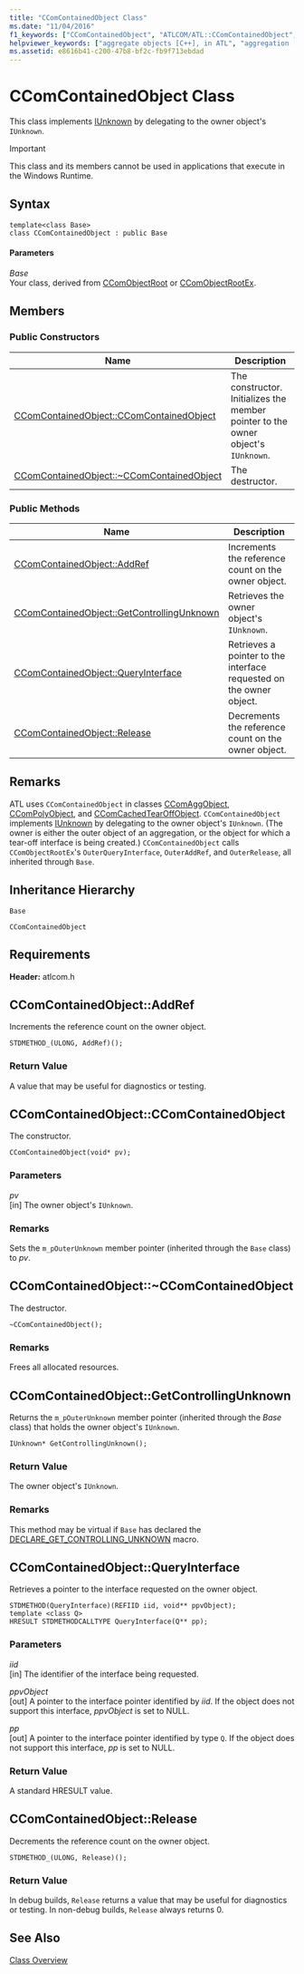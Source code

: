```yaml
---
title: "CComContainedObject Class"
ms.date: "11/04/2016"
f1_keywords: ["CComContainedObject", "ATLCOM/ATL::CComContainedObject", "ATLCOM/ATL::CComContainedObject::CComContainedObject", "ATLCOM/ATL::CComContainedObject::AddRef", "ATLCOM/ATL::CComContainedObject::GetControllingUnknown", "ATLCOM/ATL::CComContainedObject::QueryInterface", "ATLCOM/ATL::CComContainedObject::Release"]
helpviewer_keywords: ["aggregate objects [C++], in ATL", "aggregation [C++], ATL objects", "CComContainedObject class"]
ms.assetid: e8616b41-c200-47b8-bf2c-fb9f713ebdad
---
```

# CComContainedObject Class

This class implements [IUnknown](/windows/desktop/api/unknwn/nn-unknwn-iunknown) by delegating to the owner object's `IUnknown`.

> [!IMPORTANT]
>  This class and its members cannot be used in applications that execute in the Windows Runtime.

## Syntax

```
template<class Base>
class CComContainedObject : public Base
```

#### Parameters

*Base*<br/>
Your class, derived from [CComObjectRoot](../../atl/reference/ccomobjectroot-class.md) or [CComObjectRootEx](../../atl/reference/ccomobjectrootex-class.md).

## Members

### Public Constructors

|Name|Description|
|----------|-----------------|
|[CComContainedObject::CComContainedObject](#ccomcontainedobject)|The constructor. Initializes the member pointer to the owner object's `IUnknown`.|
|[CComContainedObject::~CComContainedObject](#dtor)|The destructor.|

### Public Methods

|Name|Description|
|----------|-----------------|
|[CComContainedObject::AddRef](#addref)|Increments the reference count on the owner object.|
|[CComContainedObject::GetControllingUnknown](#getcontrollingunknown)|Retrieves the owner object's `IUnknown`.|
|[CComContainedObject::QueryInterface](#queryinterface)|Retrieves a pointer to the interface requested on the owner object.|
|[CComContainedObject::Release](#release)|Decrements the reference count on the owner object.|

## Remarks

ATL uses `CComContainedObject` in classes [CComAggObject](../../atl/reference/ccomaggobject-class.md), [CComPolyObject](../../atl/reference/ccompolyobject-class.md), and [CComCachedTearOffObject](../../atl/reference/ccomcachedtearoffobject-class.md). `CComContainedObject` implements [IUnknown](/windows/desktop/api/unknwn/nn-unknwn-iunknown) by delegating to the owner object's `IUnknown`. (The owner is either the outer object of an aggregation, or the object for which a tear-off interface is being created.) `CComContainedObject` calls `CComObjectRootEx`'s `OuterQueryInterface`, `OuterAddRef`, and `OuterRelease`, all inherited through `Base`.

## Inheritance Hierarchy

`Base`

`CComContainedObject`

## Requirements

**Header:** atlcom.h

##  <a name="addref"></a>  CComContainedObject::AddRef

Increments the reference count on the owner object.

```
STDMETHOD_(ULONG, AddRef)();
```

### Return Value

A value that may be useful for diagnostics or testing.

##  <a name="ccomcontainedobject"></a>  CComContainedObject::CComContainedObject

The constructor.

```
CComContainedObject(void* pv);
```

### Parameters

*pv*<br/>
[in] The owner object's `IUnknown`.

### Remarks

Sets the `m_pOuterUnknown` member pointer (inherited through the `Base` class) to *pv*.

##  <a name="dtor"></a>  CComContainedObject::~CComContainedObject

The destructor.

```
~CComContainedObject();
```

### Remarks

Frees all allocated resources.

##  <a name="getcontrollingunknown"></a>  CComContainedObject::GetControllingUnknown

Returns the `m_pOuterUnknown` member pointer (inherited through the *Base* class) that holds the owner object's `IUnknown`.

```
IUnknown* GetControllingUnknown();
```

### Return Value

The owner object's `IUnknown`.

### Remarks

This method may be virtual if `Base` has declared the [DECLARE_GET_CONTROLLING_UNKNOWN](aggregation-and-class-factory-macros.md#declare_get_controlling_unknown) macro.

##  <a name="queryinterface"></a>  CComContainedObject::QueryInterface

Retrieves a pointer to the interface requested on the owner object.

```
STDMETHOD(QueryInterface)(REFIID iid, void** ppvObject);
template <class Q>
HRESULT STDMETHODCALLTYPE QueryInterface(Q** pp);
```

### Parameters

*iid*<br/>
[in] The identifier of the interface being requested.

*ppvObject*<br/>
[out] A pointer to the interface pointer identified by *iid*. If the object does not support this interface, *ppvObject* is set to NULL.

*pp*<br/>
[out] A pointer to the interface pointer identified by type `Q`. If the object does not support this interface, *pp* is set to NULL.

### Return Value

A standard HRESULT value.

##  <a name="release"></a>  CComContainedObject::Release

Decrements the reference count on the owner object.

```
STDMETHOD_(ULONG, Release)();
```

### Return Value

In debug builds, `Release` returns a value that may be useful for diagnostics or testing. In non-debug builds, `Release` always returns 0.

## See Also

[Class Overview](../../atl/atl-class-overview.md)
